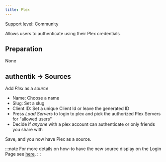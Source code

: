 ```yaml
---
title: Plex
---
```


<span class="badge badge--secondary">Support level: Community</span>

Allows users to authenticate using their Plex credentials

## Preparation

None

## authentik -> Sources

Add _Plex_ as a _source_

-   Name: Choose a name
-   Slug: Set a slug
-   Client ID: Set a unique Client Id or leave the generated ID
-   Press _Load Servers_ to login to plex and pick the authorized Plex Servers for "allowed users"
-   Decide if _anyone_ with a plex account can authenticate or only friends you share with

Save, and you now have Plex as a source.

:::note
For more details on how-to have the new source display on the Login Page see [here](../general#add-sources-to-default-login-page).
:::
